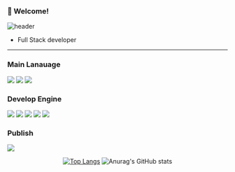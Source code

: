 <!-- info -->
### :wave: Welcome!
  
  ![header](https://capsule-render.vercel.app/api?type=soft&text=Hello&animation=fadeIn&color=#FAFAD2)




<div align="center">

  
  
</div>

- Full Stack developer

------
<!-- Language logo-->
### Main Lanauage
<img src="https://img.shields.io/badge/java-%23007396.svg?&style=for-the-badge&logo=java&logoColor=white" /> <img src="https://img.shields.io/badge/javascript-%23F7DF1E.svg?&style=for-the-badge&logo=javascript&logoColor=black" /> <img src="https://img.shields.io/badge/python-%233776AB.svg?&style=for-the-badge&logo=python&logoColor=white" />

### Develop Engine
<img src="https://img.shields.io/badge/node.js-%23339933.svg?&style=for-the-badge&logo=node.js&logoColor=white" /> <img src="https://img.shields.io/badge/django-%23092E20.svg?&style=for-the-badge&logo=django&logoColor=white" /> <img src="https://img.shields.io/badge/express-%23000000.svg?&style=for-the-badge&logo=express&logoColor=white" /> <img src="https://img.shields.io/badge/socket.io-%23010101.svg?&style=for-the-badge&logo=socket.io&logoColor=white" /> <img src="https://img.shields.io/badge/visual%20studio%20code-%23007ACC.svg?&style=for-the-badge&logo=visual%20studio%20code&logoColor=white" /> 


### Publish
<img src="https://img.shields.io/badge/amazon%20aws-%23232F3E.svg?&style=for-the-badge&logo=amazon%20aws&logoColor=white" />


<div align="center">
  
<!-- most used language -->
[![Top Langs](https://github-readme-stats.vercel.app/api/top-langs/?username=hshy1839&layout=compact)](https://github.com/hshy1839/github-readme-stats) <!-- Github Status --> ![Anurag's GitHub stats](https://github-readme-stats.vercel.app/api?username=hshy1839&show_icons=true&theme=dracula)

</div>
